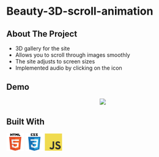 # Beauty-3D-scroll-animation

## About The Project

- 3D gallery for the site    
- Allows you to scroll through images smoothly     
- The site adjusts to screen sizes    
- Implemented audio by clicking on the icon

## Demo

<p align="center">
<img src="https://github.com/RomanyanaSol/Beauty-3D-scroll-animation/blob/main/3d%20scroll2.gif" width='650'>
</p>

## Built With

<img src = 'https://raw.githubusercontent.com/devicons/devicon/master/icons/html5/html5-original-wordmark.svg' width="46" height="46" alt="HTML"/> <img src = 'https://raw.githubusercontent.com/devicons/devicon/master/icons/css3/css3-original-wordmark.svg' width="46" height="46" alt="CSS" /> <img src = 'https://raw.githubusercontent.com/devicons/devicon/master/icons/javascript/javascript-original.svg' width="46" height="46" alt="CSS" />




